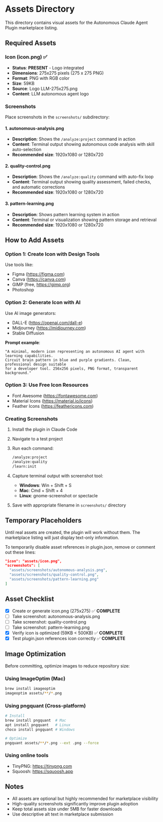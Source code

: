 # Assets Directory

This directory contains visual assets for the Autonomous Claude Agent Plugin marketplace listing.

## Required Assets

### Icon (icon.png) ✅
- **Status**: **PRESENT** - Logo integrated
- **Dimensions**: 275x275 pixels (275 x 275 PNG)
- **Format**: PNG with RGB color
- **Size**: 59KB
- **Source**: Logo LLM-275x275.png
- **Content**: LLM autonomous agent logo

### Screenshots

Place screenshots in the `screenshots/` subdirectory:

#### 1. autonomous-analysis.png
- **Description**: Shows the `/analyze:project` command in action
- **Content**: Terminal output showing autonomous code analysis with skill auto-selection
- **Recommended size**: 1920x1080 or 1280x720

#### 2. quality-control.png
- **Description**: Shows the `/analyze:quality` command with auto-fix loop
- **Content**: Terminal output showing quality assessment, failed checks, and automatic corrections
- **Recommended size**: 1920x1080 or 1280x720

#### 3. pattern-learning.png
- **Description**: Shows pattern learning system in action
- **Content**: Terminal or visualization showing pattern storage and retrieval
- **Recommended size**: 1920x1080 or 1280x720

## How to Add Assets

### Option 1: Create Icon with Design Tools
Use tools like:
- Figma (https://figma.com)
- Canva (https://canva.com)
- GIMP (free, https://gimp.org)
- Photoshop

### Option 2: Generate Icon with AI
Use AI image generators:
- DALL-E (https://openai.com/dall-e)
- Midjourney (https://midjourney.com)
- Stable Diffusion

**Prompt example**:
```
"A minimal, modern icon representing an autonomous AI agent with learning capabilities.
Circuit brain pattern in blue and purple gradients. Clean, professional design suitable
for a developer tool. 256x256 pixels, PNG format, transparent background."
```

### Option 3: Use Free Icon Resources
- Font Awesome (https://fontawesome.com)
- Material Icons (https://material.io/icons)
- Feather Icons (https://feathericons.com)

### Creating Screenshots

1. Install the plugin in Claude Code
2. Navigate to a test project
3. Run each command:
   ```bash
   /analyze:project
   /analyze:quality
   /learn:init
   ```
4. Capture terminal output with screenshot tool:
   - **Windows**: Win + Shift + S
   - **Mac**: Cmd + Shift + 4
   - **Linux**: gnome-screenshot or spectacle

5. Save with appropriate filename in `screenshots/` directory

## Temporary Placeholders

Until real assets are created, the plugin will work without them. The marketplace listing will just display text-only information.

To temporarily disable asset references in plugin.json, remove or comment out these lines:
```json
"icon": "assets/icon.png",
"screenshots": [
  "assets/screenshots/autonomous-analysis.png",
  "assets/screenshots/quality-control.png",
  "assets/screenshots/pattern-learning.png"
]
```

## Asset Checklist

- [x] Create or generate icon.png (275x275) ✅ **COMPLETE**
- [ ] Take screenshot: autonomous-analysis.png
- [ ] Take screenshot: quality-control.png
- [ ] Take screenshot: pattern-learning.png
- [x] Verify icon is optimized (59KB < 500KB) ✅ **COMPLETE**
- [x] Test plugin.json references icon correctly ✅ **COMPLETE**

## Image Optimization

Before committing, optimize images to reduce repository size:

### Using ImageOptim (Mac)
```bash
brew install imageoptim
imageoptim assets/**/*.png
```

### Using pngquant (Cross-platform)
```bash
# Install
brew install pngquant  # Mac
apt install pngquant   # Linux
choco install pngquant # Windows

# Optimize
pngquant assets/**/*.png --ext .png --force
```

### Using online tools
- TinyPNG: https://tinypng.com
- Squoosh: https://squoosh.app

## Notes

- All assets are optional but highly recommended for marketplace visibility
- High-quality screenshots significantly improve plugin adoption
- Keep total assets size under 5MB for faster downloads
- Use descriptive alt text in marketplace submission
